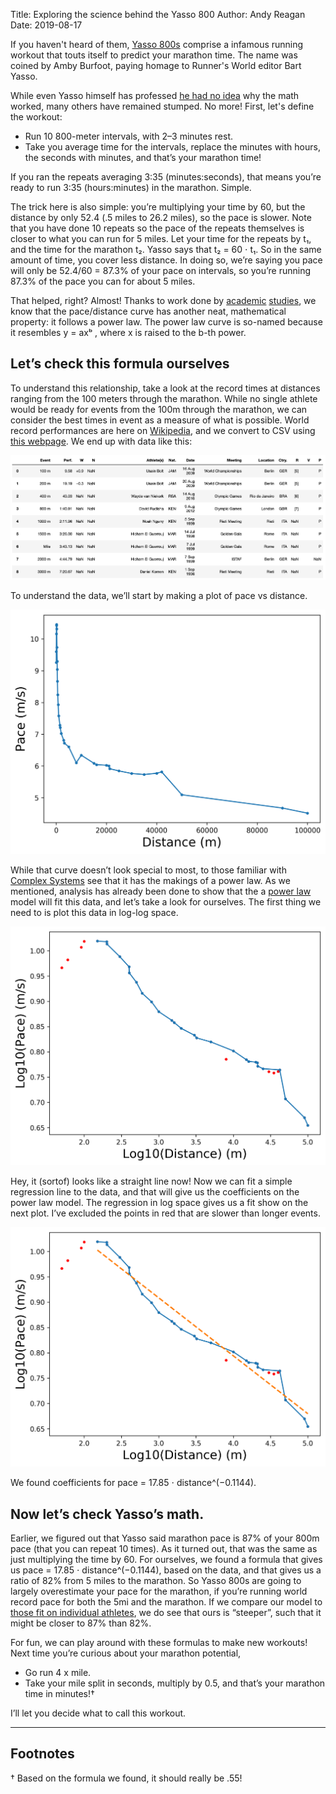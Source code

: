 Title: Exploring the science behind the Yasso 800
Author: Andy Reagan
Date: 2019-08-17

If you haven't heard of them,
[Yasso 800s](https://www.runnersworld.com/race-training/the-real-history-of-the-yasso-800s) comprise a infamous running workout that touts itself to predict your marathon time.
The name was coined by Amby Burfoot,
paying homage to Runner's World editor Bart Yasso.

While even Yasso himself has professed [he had no idea](https://www.runnersworld.com/runners-stories/a20810642/yasso-800s-make-no-sense/) why the math worked,
many others have remained stumped.
No more!
First,
let's define the workout:

- Run 10 800-meter intervals, with 2–3 minutes rest.
- Take you average time for the intervals, replace the minutes with hours, the seconds with minutes, and that’s your marathon time!

If you ran the repeats averaging 3:35 (minutes:seconds),
that means you’re ready to run 3:35 (hours:minutes) in the marathon.
Simple.

The trick here is also simple:
you’re multiplying your time by 60,
but the distance by only 52.4 (.5 miles to 26.2 miles),
so the pace is slower.
Note that you have done 10 repeats so the pace of the repeats themselves is closer to what you can run for 5 miles.
Let your time for the repeats by t₁,
and the time for the marathon t₂.
Yasso says that t₂ = 60 ⋅ t₁.
So in the same amount of time,
you cover less distance.
In doing so,
we’re saying you pace will only be 52.4/60 = 87.3% of your pace on intervals,
so you’re running 87.3% of the pace you can for about 5 miles.

That helped, right? Almost! Thanks to work done by [academic](http://downloads.hindawi.com/journals/bmri/2018/8203062.pdf) [studies](https://bmcsportsscimedrehabil.biomedcentral.com/articles/10.1186/s13102-016-0052-y), we know that the pace/distance curve has another neat, mathematical property: it follows a power law. The power law curve is so-named because it resembles y = axᵇ , where x is raised to the b-th power.

## Let’s check this formula ourselves

To understand this relationship, take a look at the record times at distances ranging from the 100 meters through the marathon. While no single athlete would be ready for events from the 100m through the marathon, we can consider the best times in event as a measure of what is possible. World record performances are here on [Wikipedia](https://en.wikipedia.org/wiki/List_of_world_records_in_athletics#Men), and we convert to CSV using [this webpage](https://wikitable2csv.ggor.de/). We end up with data like this:

<img src="/images/2019-08-17-yasso/1.png" class="img-responsive">

To understand the data, we’ll start by making a plot of pace vs distance.

<img src="/images/2019-08-17-yasso/2.png" class="img-responsive">

While that curve doesn’t look special to most, to those familiar with [Complex Systems](vermontcomplexsystems.org) see that it has the makings of a power law. As we mentioned, analysis has already been done to show that the a [power law](wikipedia.org/power_law) model will fit this data, and let’s take a look for ourselves. The first thing we need to is plot this data in log-log space.

<img src="/images/2019-08-17-yasso/3.png" class="img-responsive">

Hey, it (sortof) looks like a straight line now! Now we can fit a simple regression line to the data, and that will give us the coefficients on the power law model. The regression in log space gives us a fit show on the next plot. I’ve excluded the points in red that are slower than longer events.

<img src="/images/2019-08-17-yasso/4.png" class="img-responsive">

We found coefficients for pace = 17.85 ⋅ distance^(−0.1144).

## Now let’s check Yasso’s math.

Earlier, we figured out that Yasso said marathon pace is 87% of your 800m pace (that you can repeat 10 times). As it turned out, that was the same as just multiplying the time by 60. For ourselves, we found a formula that gives us pace = 17.85 ⋅ distance^(−0.1144), based on the data, and that gives us a ratio of 82% from 5 miles to the marathon. So Yasso 800s are going to largely overestimate your pace for the marathon, if you’re running world record pace for both the 5mi and the marathon. If we compare our model to [those fit on individual athletes](http://downloads.hindawi.com/journals/bmri/2018/8203062.pdf), we do see that ours is “steeper”, such that it might be closer to 87% than 82%.

For fun, we can play around with these formulas to make new workouts! Next time you’re curious about your marathon potential,

- Go run 4 x mile.
- Take your mile split in seconds, multiply by 0.5, and that’s your marathon time in minutes!†

I’ll let you decide what to call this workout.

<hr>

## Footnotes

† Based on the formula we found, it should really be .55!